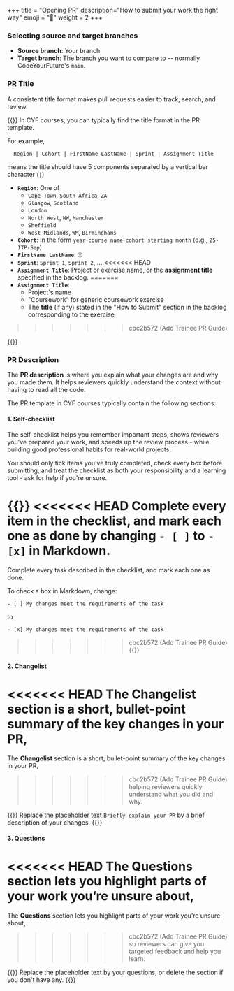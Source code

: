 +++
title = "Opening PR"
description="How to submit your work the right way"
emoji = "🔀"
weight = 2
+++

### Selecting source and target branches
- **Source branch**: Your branch
- **Target branch**: The branch you want to compare to -- normally CodeYourFuture's `main`.

### PR Title
A consistent title format makes pull requests easier to track, search, and review.

{{<note type="note" title="In CYF Course">}}
In CYF courses, you can typically find the title format in the PR template.

For example,
```
  Region | Cohort | FirstName LastName | Sprint | Assignment Title
```  
means the title should have 5 components separated by a vertical bar character (`|`)

- **`Region`**: One of 
  - `Cape Town`, `South Africa`, `ZA`
  - `Glasgow`, `Scotland`
  - `London`
  - `North West`, `NW`, `Manchester`
  - `Sheffield`
  - `West Midlands`, `WM`, `Birminghams`
- **`Cohort`**: In the form `year`-`course name`-`cohort starting month` (e.g., `25-ITP-Sep`)
- **`FirstName LastName`**: 🙄
- **`Sprint`**: `Sprint 1`, `Sprint 2`, ...
<<<<<<< HEAD
- **`Assignment Title`**: Project or exercise name, or the **assignment title** specified 
  in the backlog.
=======
- **`Assignment Title`**:
  - Project's name
  - "Coursework" for generic coursework exercise
  - The **title** (if any) stated in the "How to Submit" section in the backlog corresponding to
    the exercise
>>>>>>> cbc2b572 (Add Trainee PR Guide)

{{</note>}}

### PR Description

The **PR description** is where you explain what your changes are and why you made them.
It helps reviewers quickly understand the context without having to read all the code.

The PR template in CYF courses typically contain the following sections:

#### 1. Self-checklist

The self-checklist helps you remember important steps, shows reviewers you've prepared your work, 
and speeds up the review process - while building good professional habits for real-world projects.

You should only tick items you've truly completed, check every box before submitting, 
and treat the checklist as both your responsibility and a learning tool - ask for help if you're 
unsure.

{{<note type="note" title="In CYF Course">}}
<<<<<<< HEAD
Complete every item in the checklist, and mark each one as done by changing `- [ ]` to `- [x]` 
in Markdown.
=======
Complete every task described in the checklist, and mark each one as done.

To check a box in Markdown, change:
```
- [ ] My changes meet the requirements of the task
```
to
```
- [x] My changes meet the requirements of the task
```
>>>>>>> cbc2b572 (Add Trainee PR Guide)
{{</note>}}

#### 2. Changelist

<<<<<<< HEAD
The Changelist section is a short, bullet-point summary of the key changes in your PR, 
=======
The **Changelist** section is a short, bullet-point summary of the key changes in your PR, 
>>>>>>> cbc2b572 (Add Trainee PR Guide)
helping reviewers quickly understand what you did and why.

{{<note type="note" title="In CYF Course">}}
Replace the placeholder text `Briefly explain your PR` by a brief description of your changes.
{{</note>}}

#### 3. Questions

<<<<<<< HEAD
The Questions section lets you highlight parts of your work you’re unsure about, 
=======
The **Questions** section lets you highlight parts of your work you’re unsure about, 
>>>>>>> cbc2b572 (Add Trainee PR Guide)
so reviewers can give you targeted feedback and help you learn.

{{<note type="note" title="In CYF Course">}}
Replace the placeholder text by your questions, or delete the section if you don't have any.
{{</note>}}
